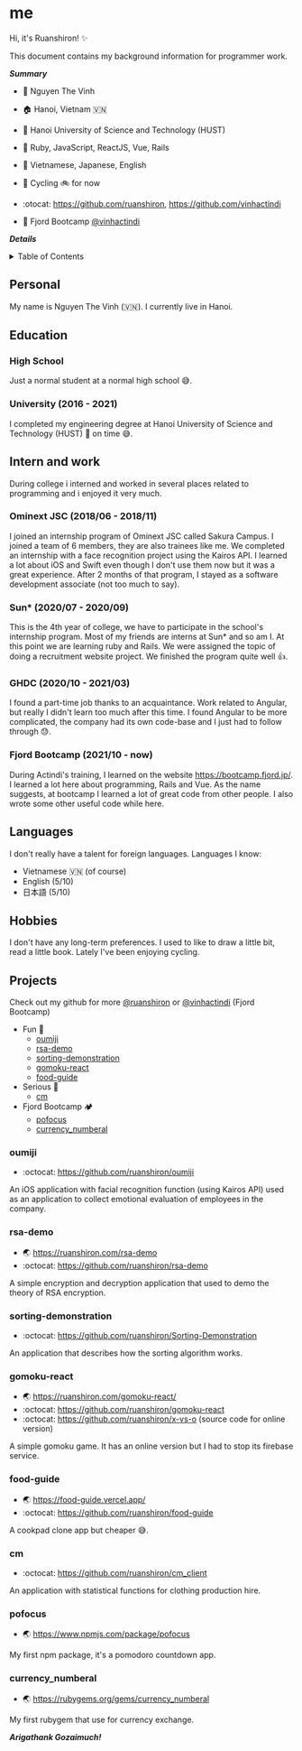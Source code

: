 # me
Hi, it's Ruanshiron! ✨

This document contains my background information for programmer work.

***Summary***
- :name_badge: Nguyen The Vinh
- :house: Hanoi, Vietnam 🇻🇳
- :school: Hanoi University of Science and Technology (HUST)
- :briefcase: Ruby, JavaScript, ReactJS, Vue, Rails
- :speech_balloon: Vietnamese, Japanese, English
- :tada: Cycling 🚲 for now

- :otocat: https://github.com/ruanshiron, https://github.com/vinhactindi
- :school_satchel: Fjord Bootcamp [@vinhactindi](https://bootcamp.fjord.jp/users/1270)

***Details***

<details>
  <summary>Table of Contents</summary>
  <ol>
    <li>
      <a href="#personal">Personal</a>
    </li>
    <li>
      <a href="#education">Education</a>
      <ul>
        <li><a href="#high-school">High School</a></li>
        <li><a href="#university">University</a></li>
      </ul>
    </li>
    <li>
      <a href="#intern-and-work">Intern and work</a>
      <ul>
        <li><a href="#ominext-jsc-201806---201811">Ominext JSC (2018/06 - 2018/11)</a></li>
        <li><a href="#sun-202007---202009">Sun* (2020/07 - 2020/09)</a></li>
        <li><a href="#ghdc-202010---202103">GHDC (2020/10 - 2021/03)</a></li>
        <li><a href="#fjord-bootcamp-202110---now">Fjord Bootcamp (2021/10 - now)</a></li>
      </ul>
    </li>
    <li><a href="#languages">Languages</a></li>
    <li><a href="#hobbies">Hobbies</a></li>
    <li><a href="#projects">Projects</a></li>
  </ol>
</details>

## Personal
My name is Nguyen The Vinh (🇻🇳). I currently live in Hanoi.

## Education

### High School 
Just a normal student at a normal high school 😅.

### University (2016 - 2021)
I completed my engineering degree at Hanoi University of Science and Technology (HUST) 🤔 on time 😅.

## Intern and work
During college i interned and worked in several places related to programming and i enjoyed it very much.

### Ominext JSC (2018/06 - 2018/11)
I joined an internship program of Ominext JSC called Sakura Campus. I joined a team of 6 members, they are also trainees like me. We completed an internship with a face recognition project using the Kairos API. I learned a lot about iOS and Swift even though I don't use them now but it was a great experience. After 2 months of that program, I stayed as a software development associate (not too much to say).

### Sun* (2020/07 - 2020/09)
This is the 4th year of college, we have to participate in the school's internship program. Most of my friends are interns at Sun* and so am I. At this point we are learning ruby and Rails. We were assigned the topic of doing a recruitment website project. We finished the program quite well 👍.

### GHDC (2020/10 - 2021/03)
I found a part-time job thanks to an acquaintance. Work related to Angular, but really I didn't learn too much after this time. I found Angular to be more complicated, the company had its own code-base and I just had to follow through 😓.

### Fjord Bootcamp (2021/10 - now)
During Actindi's training, I learned on the website https://bootcamp.fjord.jp/. I learned a lot here about programming, Rails and Vue. As the name suggests, at bootcamp I learned a lot of great code from other people. I also wrote some other useful code while here.

## Languages
I don't really have a talent for foreign languages. Languages I know: 
- Vietnamese 🇻🇳 (of course) 
- English (5/10)
- 日本語 (5/10)

## Hobbies
I don't have any long-term preferences. I used to like to draw a little bit, read a little book. Lately I've been enjoying cycling.

## Projects

Check out my github for more [@ruanshiron](https://github.com/ruanshiron) or [@vinhactindi](https://github.com/vinhactindi) (Fjord Bootcamp)

- Fun 🥳
  - [oumiji](#oumiji)
  - [rsa-demo](#rsa-demo)
  - [sorting-demonstration](#sorting-demonstration)
  - [gomoku-react](#sorting-demonstration)
  - [food-guide](#sorting-demonstration)
- Serious 🤔
  - [cm](#cm)
- Fjord Bootcamp 🏕
  - [pofocus](#pofocus)
  - [currency_numberal](#pofocus)

### oumiji
- :octocat: https://github.com/ruanshiron/oumiji

An iOS application with facial recognition function (using Kairos API) used as an application to collect emotional evaluation of employees in the company.

### rsa-demo
- :earth_asia: https://ruanshiron.com/rsa-demo
- :octocat: https://github.com/ruanshiron/rsa-demo

A simple encryption and decryption application that used to demo the theory of RSA encryption.

### sorting-demonstration
- :octocat: https://github.com/ruanshiron/Sorting-Demonstration

An application that describes how the sorting algorithm works.

### gomoku-react
- :earth_asia: https://ruanshiron.com/gomoku-react/
- :octocat: https://github.com/ruanshiron/gomoku-react
- :octocat: https://github.com/ruanshiron/x-vs-o (source code for online version)

A simple gomoku game. It has an online version but I had to stop its firebase service.

### food-guide
- :earth_asia: https://food-guide.vercel.app/
- :octocat: https://github.com/ruanshiron/food-guide

A cookpad clone app but cheaper 😅.

### cm 
- :octocat: https://github.com/ruanshiron/cm_client

An application with statistical functions for clothing production hire.

### pofocus
- :earth_asia: https://www.npmjs.com/package/pofocus

My first npm package, it's a pomodoro countdown app.

### currency_numberal
- :earth_asia: https://rubygems.org/gems/currency_numberal

My first rubygem that use for currency exchange.

***Arigathank Gozaimuch!***

